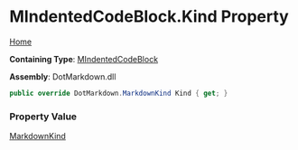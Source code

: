 # MIndentedCodeBlock\.Kind Property

[Home](../../../../README.md)

**Containing Type**: [MIndentedCodeBlock](../README.md)

**Assembly**: DotMarkdown\.dll

```csharp
public override DotMarkdown.MarkdownKind Kind { get; }
```

### Property Value

[MarkdownKind](../../../MarkdownKind/README.md)

